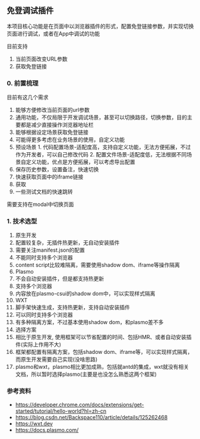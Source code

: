 ## 免登调试插件

本项目核心功能是在页面中以浏览器插件的形式，配置免登链接参数，并实现切换页面进行调试，或者在App中调试的功能

目前支持
1. 当前页面改变URL参数
2. 获取免登链接

### 0. 前置梳理

目前有这几个需求
1. 能够方便修改当前页面的url参数
  1. 通用功能，不仅局限于开发调试场景，甚至可以切换路径，切换参数，目的主要都是减少直接操作浏览器地址栏
2. 能够根据设定场景获取免登链接
  0. 可能得更多考虑在业务场景的使用，自定义功能
  1. 预设场景
    1. 代码配置场景-适配度高，支持自定义功能，无法方便拓展，不过作为开发者，可以自己修改代码
    2. 配置文件场景-适配度低，无法根据不同场景自定义功能，优点是方便拓展，可以考虑导出配置
  2. 保存历史参数，设置备注，快速切换
3. 快速获取页面中的iframe链接
  1. 获取
4. 一些测试文档的快速跳转

需要支持在modal中切换页面

### 1. 技术选型

1. 原生开发
  1. 配置较复杂，无插件热更新，无自动安装插件
  2. 需要关注manifest.json的配置
  3. 不能同时支持多个浏览器
  4. content script比较难隔离，需要使用shadow dom、iframe等操作隔离
2. Plasmo
  1. 不会自动安装插件，但是都支持热更新
  2. 支持多个浏览器
  3. 内容放在plasmo-csui的shadow dom中，可以实现样式隔离
3. WXT
  1. 脚手架快速生成，支持热更新，支持自动安装插件
  2. 可以同时支持多个浏览器
  3. 有多种隔离方案，不过基本使用shadow dom，和plasmo差不多
4. 选择方案
  1. 相比于原生开发, 使用框架可以节省配置的时间、包括HMR、或者自动安装插件(实际上作用不大)
  2. 框架都配置有隔离方案，包括shadow dom、iframe等，可以实现样式隔离，而原生开发需要自己实现(没啥思路)
  3. plasmo和wxt，plasmo相比更加成熟，包括就antd的集成，wxt就没有相关文档，所以暂时选择plasmo(主要是也没怎么熟悉这两个框架)



### 参考资料

- https://developer.chrome.com/docs/extensions/get-started/tutorial/hello-world?hl=zh-cn
- https://blog.csdn.net/Backspace110/article/details/125262468
- https://wxt.dev
- https://docs.plasmo.com/